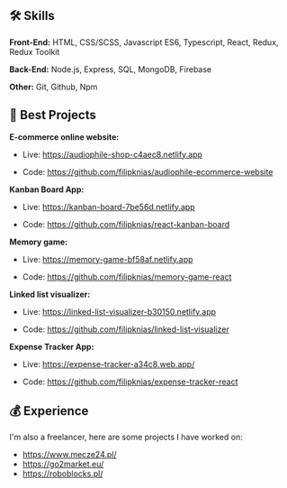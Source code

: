 ## 🛠 Skills

**Front-End:** HTML, CSS/SCSS, Javascript ES6, Typescript, React, Redux, Redux Toolkit

**Back-End:** Node.js, Express, SQL, MongoDB, Firebase

**Other:** Git, Github, Npm

## 🌟 Best Projects
**E-commerce online website:** 
- Live: https://audiophile-shop-c4aec8.netlify.app

- Code: https://github.com/filipknias/audiophile-ecommerce-website

**Kanban Board App:** 
- Live: https://kanban-board-7be56d.netlify.app

- Code: https://github.com/filipknias/react-kanban-board

**Memory game:** 
- Live: https://memory-game-bf58af.netlify.app

- Code: https://github.com/filipknias/memory-game-react

**Linked list visualizer:**
- Live: https://linked-list-visualizer-b30150.netlify.app

- Code: https://github.com/filipknias/linked-list-visualizer

**Expense Tracker App:** 
- Live: https://expense-tracker-a34c8.web.app/

- Code: https://github.com/filipknias/expense-tracker-react

## 💰 Experience

I'm also a freelancer, here are some projects I have worked on:

- https://www.mecze24.pl/
- https://go2market.eu/
- https://roboblocks.pl/
